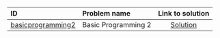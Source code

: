 | ID | Problem name | Link to solution |
|:---|:---|:---:|
| [basicprogramming2](https://open.kattis.com/problems/basicprogramming2) | Basic Programming 2 | [Solution](https://github.com/versenyi98/kattis-solutions/tree/main/solutions/basicprogramming2)|
